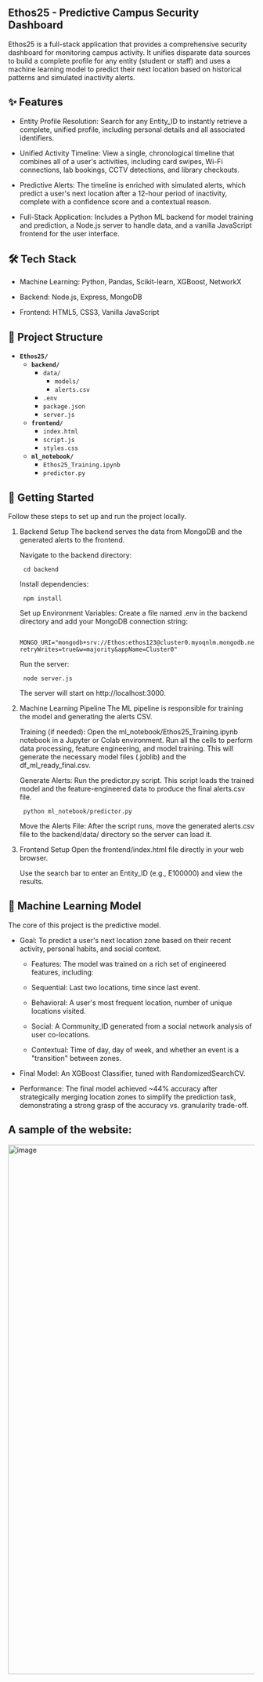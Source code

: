 ## Ethos25 - Predictive Campus Security Dashboard
Ethos25 is a full-stack application that provides a comprehensive security dashboard for monitoring campus activity. It unifies disparate data sources to build a complete profile for any entity (student or staff) and uses a machine learning model to predict their next location based on historical patterns and simulated inactivity alerts.

## ✨ Features
 - Entity Profile Resolution: Search for any Entity_ID to instantly retrieve a complete, unified profile, including personal details and all associated identifiers.

 - Unified Activity Timeline: View a single, chronological timeline that combines all of a user's activities, including card swipes, Wi-Fi connections, lab bookings, CCTV detections, and library checkouts.

 - Predictive Alerts: The timeline is enriched with simulated alerts, which predict a user's next location after a 12-hour period of inactivity, complete with a confidence score and a contextual reason.

 - Full-Stack Application: Includes a Python ML backend for model training and prediction, a Node.js server to handle data, and a vanilla JavaScript frontend for the user interface.

## 🛠️ Tech Stack
 - Machine Learning: Python, Pandas, Scikit-learn, XGBoost, NetworkX

 - Backend: Node.js, Express, MongoDB

 - Frontend: HTML5, CSS3, Vanilla JavaScript

## 📂 Project Structure

- **`Ethos25/`**
  - **`backend/`**
    - `data/`
      - `models/`
      - `alerts.csv`
    - `.env`
    - `package.json`
    - `server.js`
  - **`frontend/`**
    - `index.html`
    - `script.js`
    - `styles.css`
  - **`ml_notebook/`**
    - `Ethos25_Training.ipynb`
    - `predictor.py`

##  🚀 Getting Started
  Follow these steps to set up and run the project locally.

  1. Backend Setup
        The backend serves the data from MongoDB and the generated alerts to the frontend.
    
      Navigate to the backend directory:

          cd backend
      Install dependencies:
    
          npm install
      Set up Environment Variables:
        Create a file named .env in the backend directory and add your MongoDB connection string:

          
          MONGO_URI="mongodb+srv://Ethos:ethos123@cluster0.myoqnlm.mongodb.net/?retryWrites=true&w=majority&appName=Cluster0"
      Run the server:

          node server.js
      The server will start on http://localhost:3000.

  3. Machine Learning Pipeline
        The ML pipeline is responsible for training the model and generating the alerts CSV.
      
        Training (if needed): Open the ml_notebook/Ethos25_Training.ipynb notebook in a Jupyter or Colab environment. Run all the cells to perform data processing, feature engineering, and model training. This will generate the necessary model files (.joblib) and the df_ml_ready_final.csv.
      
        Generate Alerts: Run the predictor.py script. This script loads the trained model and the feature-engineered data to produce the final alerts.csv file.

          python ml_notebook/predictor.py
        Move the Alerts File: After the script runs, move the generated alerts.csv file to the backend/data/ directory so the server can load it.

  4. Frontend Setup
        Open the frontend/index.html file directly in your web browser.
        
        Use the search bar to enter an Entity_ID (e.g., E100000) and view the results.

## 🤖 Machine Learning Model
  The core of this project is the predictive model.

 - Goal: To predict a user's next location zone based on their recent activity, personal habits, and social context.

   - Features: The model was trained on a rich set of engineered features, including:

   - Sequential: Last two locations, time since last event.

   - Behavioral: A user's most frequent location, number of unique locations visited.

   - Social: A Community_ID generated from a social network analysis of user co-locations.

   - Contextual: Time of day, day of week, and whether an event is a "transition" between zones.

 - Final Model: An XGBoost Classifier, tuned with RandomizedSearchCV.

 - Performance: The final model achieved ~44% accuracy after strategically merging location zones to simplify the prediction task, demonstrating a strong grasp of the accuracy vs. granularity trade-off.

## A sample of the website:
<img width="1919" height="1079" alt="image" src="https://github.com/user-attachments/assets/6343bb7b-5c01-4e70-9114-5e924d9ed823" />
